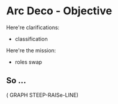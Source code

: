 # Arc Deco - Objective

Here're clarifications:

+ classification

Here're the mission:

+ roles swap

## So ...

( GRAPH STEEP-RAISe-LINE)

